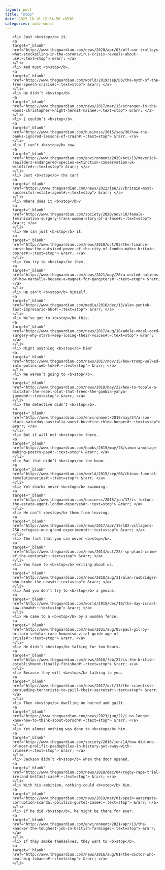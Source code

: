 ```yaml
---
layout: post
title: "stop"
date: 2023-10-10 12:34:56 +0530
categories: auto-words
---
```

<ol>

    <li> Just <b>stop</b> it.
    <a 
    target="_blank" 
    href="http://www.theguardian.com/news/2020/apr/03/off-our-trolleys-what-stockpiling-in-the-coronavirus-crisis-reveals-about-us#:~:text=stop"> &rarr; </a>
    </li>
    <li> And must <b>stop</b>.
    <a 
    target="_blank" 
    href="http://www.theguardian.com/world/2019/sep/03/the-myth-of-the-free-speech-crisis#:~:text=stop"> &rarr; </a>
    </li>
    <li> He didn’t <b>stop</b>.
    <a 
    target="_blank" 
    href="http://www.theguardian.com/news/2017/mar/15/stranger-in-the-woods-christopher-knight-hermit-maine#:~:text=stop"> &rarr; </a>
    </li>
    <li> I couldn’t <b>stop</b>.
    <a 
    target="_blank" 
    href="http://www.theguardian.com/business/2015/sep/30/how-the-banks-ignored-lessons-of-crash#:~:text=stop"> &rarr; </a>
    </li>
    <li> I can’t <b>stop</b> now.
    <a 
    target="_blank" 
    href="http://www.theguardian.com/environment/2020/oct/13/maverick-rewilders-endangered-species-extinction-conservation-uk-wildlife#:~:text=stop"> &rarr; </a>
    </li>
    <li> Just <b>stop</b> the car!
    <a 
    target="_blank" 
    href="https://www.theguardian.com/news/2022/jan/27/britain-most-successful-estate-agent#:~:text=stop"> &rarr; </a>
    </li>
    <li> Where does it <b>stop</b>?
    <a 
    target="_blank" 
    href="http://www.theguardian.com/society/2020/nov/10/female-feminisation-surgery-trans-woman-story-of-a-face#:~:text=stop"> &rarr; </a>
    </li>
    <li> We can just <b>stop</b> it.
    <a 
    target="_blank" 
    href="http://www.theguardian.com/news/2018/oct/05/the-finance-curse-how-the-outsized-power-of-the-city-of-london-makes-britain-poorer#:~:text=stop"> &rarr; </a>
    </li>
    <li> You try to <b>stop</b> them.
    <a 
    target="_blank" 
    href="http://www.theguardian.com/news/2021/may/20/a-united-nations-of-how-marbella-became-a-magnet-for-gangsters#:~:text=stop"> &rarr; </a>
    </li>
    <li> He can’t <b>stop</b> himself.
    <a 
    target="_blank" 
    href="http://www.theguardian.com/media/2016/dec/13/alan-yentob-last-impresario-bbc#:~:text=stop"> &rarr; </a>
    </li>
    <li> We’ve got to <b>stop</b> this.
    <a 
    target="_blank" 
    href="http://www.theguardian.com/news/2017/aug/10/adele-vocal-cord-surgery-why-stars-keep-losing-their-voices#:~:text=stop"> &rarr; </a>
    </li>
    <li> Might anything <b>stop</b> him?
    <a 
    target="_blank" 
    href="http://www.theguardian.com/news/2017/nov/15/how-trump-walked-into-putins-web-luke#:~:text=stop"> &rarr; </a>
    </li>
    <li> We weren’t going to <b>stop</b>.
    <a 
    target="_blank" 
    href="http://www.theguardian.com/news/2018/may/22/how-to-topple-a-dictator-the-rebel-plot-that-freed-the-gambia-yahya-jammeh#:~:text=stop"> &rarr; </a>
    </li>
    <li> The detective didn’t <b>stop</b>.
    <a 
    target="_blank" 
    href="http://www.theguardian.com/environment/2019/may/24/arson-black-saturday-australia-worst-bushfire-chloe-hooper#:~:text=stop"> &rarr; </a>
    </li>
    <li> But it will not <b>stop</b> there.
    <a 
    target="_blank" 
    href="http://www.theguardian.com/books/2015/may/26/simon-armitage-making-poetry-pay#:~:text=stop"> &rarr; </a>
    </li>
    <li> But that didn’t <b>stop</b> the boom.
    <a 
    target="_blank" 
    href="http://www.theguardian.com/world/2015/sep/08/chinas-funeral-revolutionaries#:~:text=stop"> &rarr; </a>
    </li>
    <li> Yet sharks never <b>stop</b> swimming.
    <a 
    target="_blank" 
    href="http://www.theguardian.com/business/2015/jun/17/is-foxtons-the-estate-agent-london-deserves#:~:text=stop"> &rarr; </a>
    </li>
    <li> He can’t <b>stop</b> them from leaving.
    <a 
    target="_blank" 
    href="http://www.theguardian.com/news/2017/apr/19/102-villagers-750-refugees-one-grand-experiment#:~:text=stop"> &rarr; </a>
    </li>
    <li> The fact that you can never <b>stop</b>.
    <a 
    target="_blank" 
    href="http://www.theguardian.com/news/2014/oct/28/-sp-plant-crime-of-the-century#:~:text=stop"> &rarr; </a>
    </li>
    <li> You have to <b>stop</b> writing about us.
    <a 
    target="_blank" 
    href="http://www.theguardian.com/news/2018/aug/31/alan-rusbridger-who-broke-the-news#:~:text=stop"> &rarr; </a>
    </li>
    <li> And you don’t try to <b>stop</b> a genius.
    <a 
    target="_blank" 
    href="http://www.theguardian.com/world/2015/dec/10/the-day-israel-saw-shoah#:~:text=stop"> &rarr; </a>
    </li>
    <li> He came to a <b>stop</b> by a wooden fence.
    <a 
    target="_blank" 
    href="http://www.theguardian.com/news/2021/aug/05/paul-gilroy-britain-scholar-race-humanism-vital-guide-age-of-crisis#:~:text=stop"> &rarr; </a>
    </li>
    <li> He didn’t <b>stop</b> talking for two hours.
    <a 
    target="_blank" 
    href="http://www.theguardian.com/news/2018/feb/27/is-the-british-establishment-finally-finished#:~:text=stop"> &rarr; </a>
    </li>
    <li> Because they will <b>stop</b> talking to you.
    <a 
    target="_blank" 
    href="http://www.theguardian.com/news/2017/oct/13/the-scientists-persuading-terrorists-to-spill-their-secrets#:~:text=stop"> &rarr; </a>
    </li>
    <li> Then <b>stop</b> dwelling on hatred and guilt.
    <a 
    target="_blank" 
    href="https://www.theguardian.com/news/2023/jun/22/i-no-longer-know-how-to-think-about-borsch#:~:text=stop"> &rarr; </a>
    </li>
    <li> Yet almost nothing was done to <b>stop</b> him.
    <a 
    target="_blank" 
    href="http://www.theguardian.com/society/2016/jun/14/how-did-one-of-most-prolific-paedophiles-in-history-get-away-with-crimes#:~:text=stop"> &rarr; </a>
    </li>
    <li> Jackson didn’t <b>stop</b> when the door opened.
    <a 
    target="_blank" 
    href="http://www.theguardian.com/news/2018/dec/04/rugby-rape-trial-ireland-belfast-case#:~:text=stop"> &rarr; </a>
    </li>
    <li> With his ambition, nothing could <b>stop</b> him.
    <a 
    target="_blank" 
    href="http://www.theguardian.com/news/2019/mar/01/spain-watergate-corruption-scandal-politics-gurtel-case#:~:text=stop"> &rarr; </a>
    </li>
    <li> If he did <b>stop</b>, he might be there for ever.
    <a 
    target="_blank" 
    href="http://www.theguardian.com/environment/2021/apr/13/the-knacker-the-toughest-job-in-british-farming#:~:text=stop"> &rarr; </a>
    </li>
    <li> If they smoke themselves, they want to <b>stop</b>.
    <a 
    target="_blank" 
    href="http://www.theguardian.com/news/2016/aug/01/the-doctor-who-beat-big-tobacco#:~:text=stop"> &rarr; </a>
    </li>